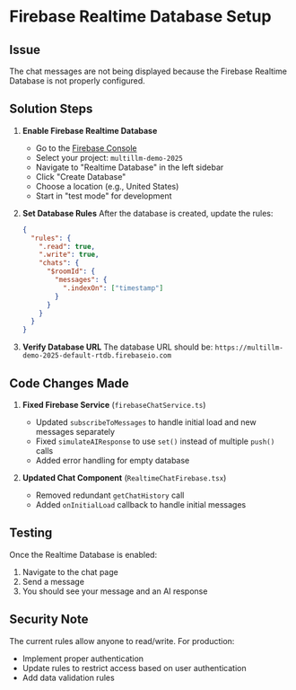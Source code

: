 # Firebase Realtime Database Setup

## Issue
The chat messages are not being displayed because the Firebase Realtime Database is not properly configured.

## Solution Steps

1. **Enable Firebase Realtime Database**
   - Go to the [Firebase Console](https://console.firebase.google.com)
   - Select your project: `multillm-demo-2025`
   - Navigate to "Realtime Database" in the left sidebar
   - Click "Create Database"
   - Choose a location (e.g., United States)
   - Start in "test mode" for development

2. **Set Database Rules**
   After the database is created, update the rules:
   ```json
   {
     "rules": {
       ".read": true,
       ".write": true,
       "chats": {
         "$roomId": {
           "messages": {
             ".indexOn": ["timestamp"]
           }
         }
       }
     }
   }
   ```

3. **Verify Database URL**
   The database URL should be: `https://multillm-demo-2025-default-rtdb.firebaseio.com`

## Code Changes Made

1. **Fixed Firebase Service** (`firebaseChatService.ts`)
   - Updated `subscribeToMessages` to handle initial load and new messages separately
   - Fixed `simulateAIResponse` to use `set()` instead of multiple `push()` calls
   - Added error handling for empty database

2. **Updated Chat Component** (`RealtimeChatFirebase.tsx`)
   - Removed redundant `getChatHistory` call
   - Added `onInitialLoad` callback to handle initial messages

## Testing

Once the Realtime Database is enabled:
1. Navigate to the chat page
2. Send a message
3. You should see your message and an AI response

## Security Note

The current rules allow anyone to read/write. For production:
- Implement proper authentication
- Update rules to restrict access based on user authentication
- Add data validation rules